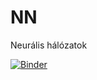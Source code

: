 # NN
Neurális hálózatok

[![Binder](https://mybinder.org/badge_logo.svg)](https://mybinder.org/v2/gh/gyulat/NN/master)
